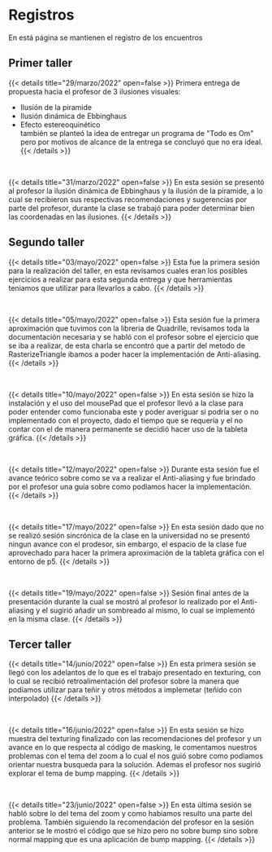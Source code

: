 # Registros

En está página se mantienen el registro de los encuentros

## Primer taller

{{< details title="29/marzo/2022" open=false >}}
Primera entrega de propuesta hacia el profesor de 3 ilusiones visuales:
- Ilusión de la piramide
- Ilusión dinámica de Ebbinghaus
- Efecto estereoquinético <br>
también se planteó la idea de entregar un programa de "Todo es Om" pero por motivos de alcance de la entrega se concluyó que no era ideal.
{{< /details >}}

<br>

{{< details title="31/marzo/2022" open=false >}}
En esta sesión se presentó al profesor la ilusión dinámica de Ebbinghaus y la ilusión de la piramide, a lo cual se recibieron sus respectivas recomendaciones y sugerencias por parte del profesor, durante la clase se trabajó para poder determinar bien las coordenadas en las ilusiones.
{{< /details >}}

## Segundo taller

{{< details title="03/mayo/2022" open=false >}}
Esta fue la primera sesión para la realización del taller, en esta revisamos cuales eran los posibles ejercicios a realizar para esta segunda entrega y que herramientas teniamos que utilizar para llevarlos a cabo.
{{< /details >}}

<br>

{{< details title="05/mayo/2022" open=false >}}
Esta sesión fue la primera aproximación que tuvimos con la libreria de Quadrille, revisamos toda la documentación necesaria y se habló con el profesor sobre el ejercicio que se iba a realizar, de esta charla se encontró que a partir del metodo de RasterizeTriangle ibamos a poder hacer la implementación de Anti-aliasing.
{{< /details >}}

<br>

{{< details title="10/mayo/2022" open=false >}}
En esta sesión se hizo la instalación y el uso del mousePad que el profesor llevó a la clase para poder entender como funcionaba este y poder averiguar si podria ser o no implementado con el proyecto, dado el tiempo que se requería y el no contar con el de manera permanente se decidió hacer uso de la tableta gráfica.
{{< /details >}}

<br>

{{< details title="12/mayo/2022" open=false >}}
Durante esta sesión fue el avance teórico sobre como se va a realizar el Anti-aliasing y fue brindado por el profesor una guía sobre como podiamos hacer la implementación.
{{< /details >}}

<br>

{{< details title="17/mayo/2022" open=false >}}
En esta sesión dado que no se realizó sesión sincrónica de la clase en la universidad no se presentó ningun avance con el prodesor, sin embargo, el espacio de la clase fue aprovechado para hacer la primera aproximación de la tableta gráfica con el entorno de p5.
{{< /details >}}

<br>

{{< details title="19/mayo/2022" open=false >}}
Sesión final antes de la presentación durante la cual se mostró al profesor lo realizado por el Anti-aliasing y el sugirió añadir un sombreado al mismo, lo cual se implementó en la misma clase.
{{< /details >}}

## Tercer taller

{{< details title="14/junio/2022" open=false >}}
En esta primera sesión se llegó con los adelantos de lo que es el trabajo presentado en texturing, con lo cual se recibió retroalimentación del profesor sobre la manera que podíamos utilizar para teñir y otros métodos a implemetar (teñido con interpolado)
{{< /details >}}

<br>

{{< details title="16/junio/2022" open=false >}}
En esta sesión se hizo muestra del texturing finalizado con las recomendaciones del profesor y un avance en lo que respecta al código de masking, le comentamos nuestros problemas con el tema del zoom a lo cual el nos guió sobre como podiamos orientar nuestra busqueda para la solución. Ademas el profesor nos sugirió explorar el tema de bump mapping.
{{< /details >}}

<br>

{{< details title="23/junio/2022" open=false >}}
En esta última sesión se habló sobre lo del tema del zoom y como habiamos resulto una parte del problema. También siguiendo la recomendación del profesor en la sesión anterior se le mostró el código que se hizo pero no sobre bump sino sobre normal mapping que es una aplicación de bump mapping.
{{< /details >}}
